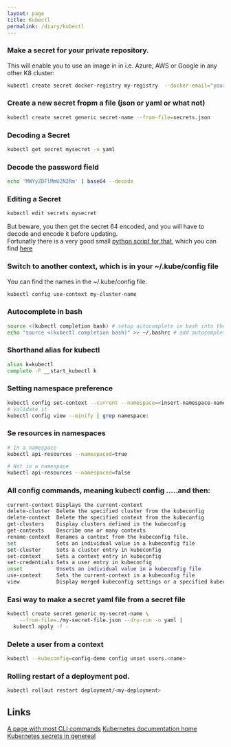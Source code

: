 ```yaml
---
layout: page
title: Kubectl
permalink: /diary/kubectl
---
```

### Make a secret for your private repository.
This will enable you to use an image in in i.e. Azure, AWS or Google in any other K8 cluster:

```bash
kubectl create secret docker-registry my-registry  --docker-email="your@email" --docker-username="your registry username" --docker-server="your registry server address" --docker-password="your registry password"
```
### Create a new secret fropm a file (json or yaml or what not)
```bash
kubectl create secret generic secret-name --from-file=secrets.json
```
### Decoding a Secret
```bash
kubectl get secret mysecret -o yaml
```
### Decode the password field
```bash
echo 'MWYyZDFlMmU2N2Rm' | base64 --decode
```
### Editing a Secret
```bash
kubectl edit secrets mysecret
```
But beware, you then get the secret 64 encoded, and you will have to decode and encode it before updating.  
Fortunatly there is a very good small [python script for that](https://github.com/lbolla/kube-secret-editor), which you can find [here](https://github.com/lbolla/kube-secret-editor)
### Switch to another context, which is in your ~/.kube/config file
You can find the names in the ~/.kube/config file. 
```bash
kubectl config use-context my-cluster-name
```

### Autocomplete in bash
```bash
source <(kubectl completion bash) # setup autocomplete in bash into the current shell, bash-completion package should be installed first.
echo "source <(kubectl completion bash)" >> ~/.bashrc # add autocomplete permanently to your bash shell.
```
### Shorthand alias for kubectl
```bash
alias k=kubectl
complete -F __start_kubectl k
```
### Setting namespace preference
```bash
kubectl config set-context --current --namespace=<insert-namespace-name-here>
# Validate it
kubectl config view --minify | grep namespace:
```
### Se resources in namespaces
```bash
# In a namespace
kubectl api-resources --namespaced=true

# Not in a namespace
kubectl api-resources --namespaced=false
```

### All config commands, meaning kubectl config .....and then:
```bash
current-context Displays the current-context
delete-cluster  Delete the specified cluster from the kubeconfig
delete-context  Delete the specified context from the kubeconfig
get-clusters    Display clusters defined in the kubeconfig
get-contexts    Describe one or many contexts
rename-context  Renames a context from the kubeconfig file.
set             Sets an individual value in a kubeconfig file
set-cluster     Sets a cluster entry in kubeconfig
set-context     Sets a context entry in kubeconfig
set-credentials Sets a user entry in kubeconfig
unset           Unsets an individual value in a kubeconfig file
use-context     Sets the current-context in a kubeconfig file
view            Display merged kubeconfig settings or a specified kubeconfig file
```

### Easi way to make a secret yaml file from a secret file
```bash
kubectl create secret generic my-secret-name \
    --from-file=./my-secret-file.json --dry-run -o yaml | 
  kubectl apply -f -
```

### Delete a user from a context
```bash
kubectl --kubeconfig=config-demo config unset users.<name>
```
### Rolling restart of a deployment pod.
```bash
kubectl rollout restart deployment/<my-deployment>
```
## Links
[A page with most CLI commands](https://kubernetes.io/docs/reference/kubectl/cheatsheet/)
[Kubernetes documentation home](https://kubernetes.io/docs/home/)  
[Kubernetes secrets in genereal](https://kubernetes.io/docs/concepts/configuration/secret/)  


